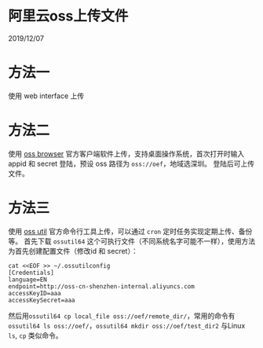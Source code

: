 # 阿里云oss上传文件
2019/12/07

# 方法一
使用 web interface 上传

# 方法二
使用 [oss browser](https://github.com/aliyun/oss-browser) 官方客户端软件上传，支持桌面操作系统，首次打开时输入 appid 和 secret 登陆，预设 oss 路径为 `oss://oef`，地域选深圳。
登陆后可上传文件。

# 方法三
使用 [oss util](https://github.com/aliyun/ossutil) 官方命令行工具上传，可以通过 `cron` 定时任务实现定期上传、备份等。
首先下载 `ossutil64` 这个可执行文件（不同系统名字可能不一样），使用方法为首先创建配置文件（修改id 和 secret）：
```shell
cat <<EOF >> ~/.ossutilconfig
[Credentials]
language=EN
endpoint=http://oss-cn-shenzhen-internal.aliyuncs.com
accessKeyID=aaa
accessKeySecret=aaa
```
然后用`ossutil64 cp local_file oss://oef/remote_dir/`，常用的命令有 `ossutil64 ls oss://oef/`，`ossutil64 mkdir oss://oef/test_dir2` 与Linux `ls`, `cp` 类似命令。
